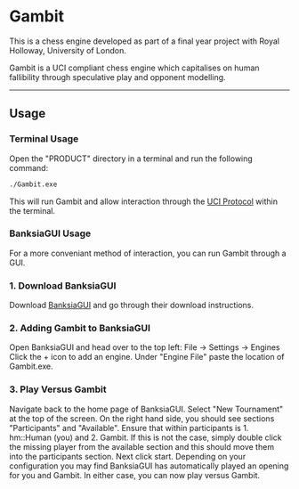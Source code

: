 # **Gambit**  
This is a chess engine developed as part of a final year project with Royal Holloway, University of London.

Gambit is a UCI compliant chess engine which capitalises on human fallibility through speculative play and opponent modelling.

---

## **Usage**  

### **Terminal Usage**
Open the "PRODUCT" directory in a terminal and run the following command:
```bash
./Gambit.exe
```
This will run Gambit and allow interaction through the [UCI Protocol](https://backscattering.de/chess/uci/) within the terminal.

### **BanksiaGUI Usage**
For a more conveniant method of interaction, you can run Gambit through a GUI.

### 1. **Download BanksiaGUI**
Download [BanksiaGUI](https://banksiagui.com/download/) and go through their download instructions.

### 2. **Adding Gambit to BanksiaGUI**
Open BanksiaGUI and head over to the top left: File -> Settings -> Engines
Click the + icon to add an engine.
Under "Engine File" paste the location of Gambit.exe.

### 3. **Play Versus Gambit**
Navigate back to the home page of BanksiaGUI.
Select "New Tournament" at the top of the screen.
On the right hand side, you should see sections "Participants" and "Available".
Ensure that within participants is 1. hm::Human (you) and 2. Gambit.
If this is not the case, simply double click the missing player from the available section and this should move them into the participants section.
Next click start.
Depending on your configuration you may find BanksiaGUI has automatically played an opening for you and Gambit.
In either case, you can now play versus Gambit.